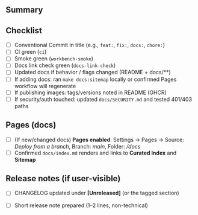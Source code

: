 ## Summary
<!-- What does this PR change and why? -->

## Checklist
- [ ] Conventional Commit in title (e.g., `feat:`, `fix:`, `docs:`, `chore:`)
- [ ] CI green (`ci`)
- [ ] Smoke green (`workbench-smoke`)
- [ ] Docs link check green (`docs-link-check`)
- [ ] Updated docs if behavior / flags changed (README + docs/**)
- [ ] If adding docs: ran `make docs:sitemap` locally or confirmed Pages workflow will regenerate
- [ ] If publishing images: tags/versions noted in README (GHCR)
- [ ] If security/auth touched: updated `docs/SECURITY.md` and tested 401/403 paths

## Pages (docs)
- [ ] (If new/changed docs) **Pages enabled**: Settings → Pages → Source: *Deploy from a branch*, Branch: *main*, Folder: */docs*
- [ ] Confirmed `docs/index.md` renders and links to **Curated Index** and **Sitemap**

## Release notes (if user-visible)
- [ ] CHANGELOG updated under **[Unreleased]** (or the tagged section)
- [ ] Short release note prepared (1–2 lines, non-technical)

